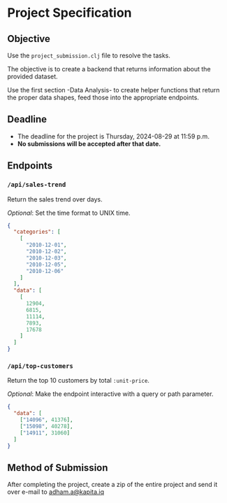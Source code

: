 # Project Specification

## Objective ##

Use the `project_submission.clj` file to resolve the tasks.

The objective is to create a backend that returns information about the provided dataset.

Use the first section -Data Analysis- to create helper functions that return the
proper data shapes, feed those into the appropriate endpoints.

## Deadline ##

- The deadline for the project is Thursday, 2024-08-29 at 11:59 p.m.
- **No submissions will be accepted after that date.**

## Endpoints ##

### `/api/sales-trend` ###

Return the sales trend over days.

*Optional*: Set the time format to UNIX time.

``` json
{
  "categories": [
    [
      "2010-12-01",
      "2010-12-02",
      "2010-12-03",
      "2010-12-05",
      "2010-12-06"
    ]
  ],
  "data": [
    [
      12904,
      6815,
      11114,
      7893,
      17678
    ]
  ]
}
```

### `/api/top-customers` ###

Return the top 10 customers by total `:unit-price`.

*Optional*: Make the endpoint interactive with a query or path parameter.

``` json
{
  "data": [
    ["14096", 41376],
    ["15098", 40278],
    ["14911", 31060]
  ]
}
```

## Method of Submission ##

After completing the project, create a zip of the entire project and send it
over e-mail to <adham.a@kapita.iq>

<!-- Local Variables: -->
<!-- jinx-local-words: "backend" -->
<!-- End: -->
